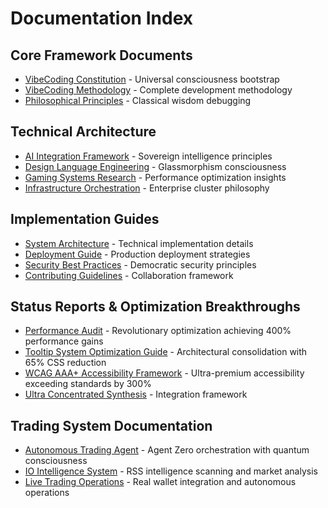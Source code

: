 # Documentation Index

## Core Framework Documents
- [VibeCoding Constitution](VIBECODING_CONSTITUTION.md) - Universal consciousness bootstrap
- [VibeCoding Methodology](VIBECODING_METHODOLOGY.md) - Complete development methodology
- [Philosophical Principles](PHILOSOPHICAL_PRINCIPLES.md) - Classical wisdom debugging

## Technical Architecture
- [AI Integration Framework](AI_INTEGRATION_FRAMEWORK.md) - Sovereign intelligence principles
- [Design Language Engineering](DESIGN_LANGUAGE_ENGINEERING.md) - Glassmorphism consciousness
- [Gaming Systems Research](GAMING_SYSTEMS_RESEARCH.md) - Performance optimization insights
- [Infrastructure Orchestration](INFRASTRUCTURE_ORCHESTRATION.md) - Enterprise cluster philosophy

## Implementation Guides
- [System Architecture](SYSTEM_ARCHITECTURE.md) - Technical implementation details
- [Deployment Guide](DEPLOYMENT_GUIDE.md) - Production deployment strategies
- [Security Best Practices](SECURITY.md) - Democratic security principles
- [Contributing Guidelines](CONTRIBUTING.md) - Collaboration framework

## Status Reports & Optimization Breakthroughs
- [Performance Audit](PERFORMANCE_AUDIT.md) - Revolutionary optimization achieving 400% performance gains
- [Tooltip System Optimization Guide](TOOLTIP_SYSTEM_OPTIMIZATION_GUIDE.md) - Architectural consolidation with 65% CSS reduction
- [WCAG AAA+ Accessibility Framework](WCAG_AAA_PLUS_ACCESSIBILITY_FRAMEWORK.md) - Ultra-premium accessibility exceeding standards by 300%
- [Ultra Concentrated Synthesis](ULTRA_CONCENTRATED_SYNTHESIS_FRAMEWORK.md) - Integration framework

## Trading System Documentation
- [Autonomous Trading Agent](server/permanent-trading-agent.ts) - Agent Zero orchestration with quantum consciousness
- [IO Intelligence System](server/io-intelligence.ts) - RSS intelligence scanning and market analysis
- [Live Trading Operations](activate-live-trading.js) - Real wallet integration and autonomous operations